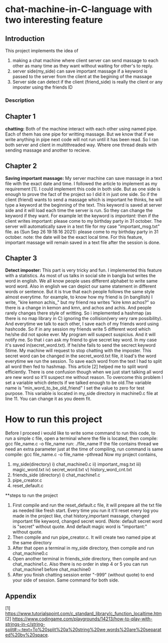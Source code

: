 # chat-machine-in-C-language with two interesting feature

## Introduction
This project implements the idea of <br>
  1) making a chat machine where client server can send massage to each other as many time as they want without waiting for other's to reply.
  2) server side(my_side) can save important massage if a keyword is passed to the server from the client at the begining of the massage
  3) Server side can detect if the client (friend_side) is really the client or any imposter using the friends ID</i>
### Description
## Chapter 1
  <b>chatting:</b> Both of the machine interact with each other using named pipe. Each of them has one pipe for writting massage. But we know that if we write anything in pipe next code will not run until it has been read. So I ran both server and client in multithreaded way. Where one thread deals with sending massage and another to recieve.
## Chapter 2
  <b>Saving important massage:</b> My server machine can save massage in a text file with the exact date and time. I followed the article to implement as my requirement [1]. I could implement this code in both side. But as one side is enough to prove the fact of the project so I did it in just one side. So if the client (friend) wants to send a massage which is important he thinks, he will type a keyword at the beginning of the text. This keyword is saved at server side and it will load each time the server is run. So they can change the keyword if they want. For example let the keyword is <em>important:</em> then if the client writes
  important: please come to my birthday party in 31 october.
  The server will automatically save in a text file for my case "important_msg.txt" file. as
  (Sun Sep 26 19:18:16 2021): please come to my birthday party in 31 october.
  note: the date will be the exact local time.
  For this feature, important massage will remain saved in a text file after the session is done.
## Chapter 3
  <b>Detect imposter:</b> This part is very tricky and fun. I implemented this feature with a statistics. As most of us talks in social site in bangla but writes the word in english. We all know people uses different alphabet to write same word word. Also in english we can depict our same statement in different words or sentence. But it is true that each people follows the same style almost everytime. for example, to know how my friend is (in bangllish) I write, "kire kemon achis,," but my friend rea writes "kire kmn achos?" so there is a change in kemon and kmn, and achos and achis. And people rarely changes there style of writting.
  So i implemented a hashmap (as there is no map library in C) ignoring the collision(very very rare possibility). And everytime we talk to each other, I save each of my friends word using hashcode. So if in any session my friends write 5 different word which he/she did not spoke ever. My program will suspect suspicius. And it will notify me. So that i can ask my friend to give secret key word. In my case it's saved in(secret_word.txt). If he/she fails to send the secrect keyword 5time. My machine will request to stop chatting with the imposter. This secret word can be changed in the secret_word.txt file, it load's the word everytime we run the session. To save each word from the text I had to split all word then fed to hashmap. This article [2] helped me to split word efficiently.
There is one confusion though when we just start talking all word are new word so it'll suspect me without reason. To overcome this problem I set a variable which detects if we talked enough to be old.The variable name is "min_word_to_be_old_friend" I set the value to zero for test purpose.  This variable is located in my_side directory in machine0.c file at line 11. You can change it as you deem fit.


# How to run this project
Before I proceed i would like to write some command to run this code, 
to run a simple c file, open a terminal where the file is located, then
compile: gcc file_name.c -o file_name
run: ./file_name
If the file contains thread we need an extra parameter just at the time of compiling, run command is same
compile: gcc file_name.c -o file_name -pthread
Now my project contains, 
1) my_side(directory)
    i) chat_machine0.c
    ii) important_msg.txt
    iii) magic_word.txt
    iv) secret_word.txt
    v) history_word_cnt.txt
2) friends_side (directory)
    i) chat_machine1.c
3) pipe_creator.c
4) reset_default.c

**steps to run the project
1) First compile and run the reset_default.c file, it will prepare all the txt file as needed like fresh start. Every time you run it it'll reset every log you made in the project like, chat history,important massage, changed important file keyword, changed secret word. (Note: default secret word is "secret" without quote. And default magic word is "important:" without quote.
3) Then compile and run pipe_creator.c. It will create two named pipe at the same directory
4) After that open a terminal in my_side directory, then compile and run chat_machine0.c
5) Open another terminal in friends_side directory, then compile and run chat_machine1.c. Also there is no order in step 4 or 5 you can run chat_machine1 before chat_machine0
6) After you finish chatting session enter "-999" (without quote) to end your side of session. Same command for both side.


## Appendix
[1] https://www.tutorialspoint.com/c_standard_library/c_function_localtime.htm
[2] https://www.codingame.com/playgrounds/14213/how-to-play-with-strings-in-c/string-split#:~:text=To%20split%20a%20string%20we,words%20are%20separated%20by%20space.

